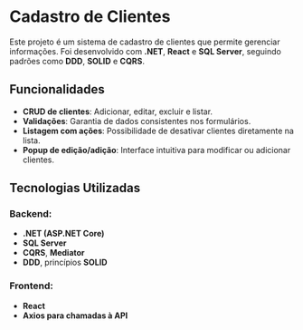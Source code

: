 # Cadastro de Clientes

Este projeto é um sistema de cadastro de clientes que permite gerenciar informações. Foi desenvolvido com **.NET**, **React** e **SQL Server**, seguindo padrões como **DDD**, **SOLID** e **CQRS**.

## Funcionalidades

- **CRUD de clientes**: Adicionar, editar, excluir e listar.
- **Validações**: Garantia de dados consistentes nos formulários.
- **Listagem com ações**: Possibilidade de desativar clientes diretamente na lista.
- **Popup de edição/adição**: Interface intuitiva para modificar ou adicionar clientes.

## Tecnologias Utilizadas

### Backend:
- **.NET (ASP.NET Core)**
- **SQL Server**
- **CQRS**, **Mediator**
- **DDD**, princípios **SOLID**

### Frontend:
- **React**
- **Axios para chamadas à API**
